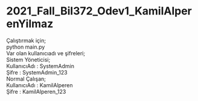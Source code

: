 # 2021_Fall_Bil372_Odev1_KamilAlperenYilmaz
Çalıştırmak için;<br>
      python main.py<br>
Var olan kullanıcıadı ve şifreleri;<br>
      Sistem Yöneticisi;<br>
            KullanıcıAdı : SystemAdmin<br>
            Şifre : SystemAdmin_123<br>
      Normal Çalışan;<br>
            KullanıcıAdı : KamilAlperen<br>
            Şifre : KamilAlperen_123<br>

